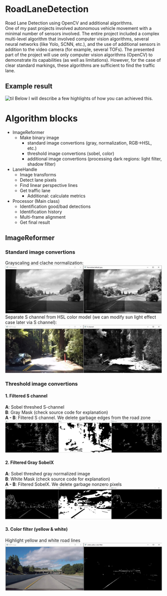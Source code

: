 # RoadLaneDetection
Road Lane Detection using OpenCV and additional algorithms.  
One of my past projects involved autonomous vehicle movement with a minimal number of sensors involved. The entire project included a complex multi-level algorithm that involved computer vision algorithms, several neural networks (like Yolo, SCNN, etc.), and the use of additional sensors in addition to the video camera (for example, several TOFs).
The presented part of the project will use only computer vision algorithms (OpenCV) to demonstrate its capabilities (as well as limitations). However, for the case of clear standard markings, these algorithms are sufficient to find the traffic lane.  
## Example result
![til](/RoadLineDetection/data/outputs/example_video_out.gif)
Below I will describe a few highlights of how you can achieved this.
# Algorithm blocks
  - ImageReformer
      - Make binary image
        - standard image convertions (gray, normalization, RGB->HSL, etc.)
        - threshold image convertions (sobel, color)
        - additional image convertions (processing dark regions: light filter, shadow filter)
  - LaneHandle
      - Image transforms
      - Detect lane pixels
      - Find linear perspective lines
      - Get traffic lane
        - Additional: calculate metrics
  - Processor (Main class)
      - Identification good/bad detections
      - Identification history
      - Multi-frame alignment
      - Get final result  
## ImageReformer
### Standard image convertions
Grayscaling and clache normalization:
![til](/RoadLineDetection/data/outputs/Image_reformer/1_gray_normalize.jpg)
Separate S channel from HSL color model (we can modify sun light effect case later via S channel):
![til](/RoadLineDetection/data/outputs/Image_reformer/1_s_channel.jpg)
### Threshold image convertions
#### 1. Filtered S channel
**A**: Sobel threshed S-channel  
**B**: Gray Mask (check source code for explanation)  
**A - B**: Filtered S channel. We delete garbage edges from the road zone  
![til](/RoadLineDetection/data/outputs/Image_reformer/2_s_sobel-grayreger.jpg)  
#### 2. Filtered Gray SobelX
**A**: Sobel threshed gray normalized image  
**B**: White Mask (check source code for explanation)  
**A - B**: Filtered SobelX. We delete garbage nonzero pixels  
![til](/RoadLineDetection/data/outputs/Image_reformer/2_gray_sobel-no-white.jpg)  
#### 3. Color filter (yellow & white)
Highlight yellow and white road lines
![til](/RoadLineDetection/data/outputs/Image_reformer/2_yellow-white_filter.jpg)  

